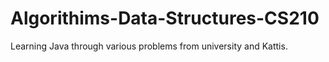 # Algorithims-Data-Structures-CS210
Learning Java through various problems from university and Kattis.
